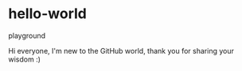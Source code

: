 # hello-world
playground 

Hi everyone,
I'm new to the GitHub world, thank you for sharing your wisdom :)
